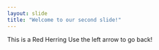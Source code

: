 ```yaml
---
layout: slide
title: "Welcome to our second slide!"
---
```

This is a Red Herring
Use the left arrow to go back!
